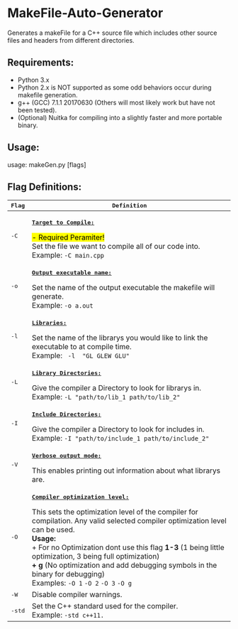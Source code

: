 MakeFile-Auto-Generator
=======================
Generates a makeFile for a C++ source file which includes other source files and headers from different directories. 

Requirements:
-----------------------------
- Python 3.x
- Python 2.x is NOT supported as some odd behaviors occur during makefile generation.
- g++ (GCC) 7.1.1 20170630 (Others will most likely work but have not been tested).
- (Optional) Nuitka for compiling into a slightly faster and more portable binary.


Usage:
----------
usage: makeGen.py [flags]

Flag Definitions:
-----------------
<kbd>Flag</kbd> | <kbd>Definition</kbd>
--- | ---
<kbd>-C </kbd> | <p><kbd><strong><u>Target to Compile:</u></strong></kbd></p> <mark> - Required Peramiter! </mark> <br>Set the file we want to compile all of our code into.<br> Example: ```-C main.cpp ```
<kbd>-o</kbd>| <p><kbd><strong><u>Output executable name:</u></strong></kbd></p>Set the name of the output executable the makefile will generate.<br> Example: ```-o a.out```
<kbd>-l</kbd> |<p><kbd><strong><u>Libraries:</u></strong></kbd></p> Set the name of the librarys you would like to link the executable to at compile time. <br> Example: ` -l  "GL GLEW GLU"`
<kbd>-L</kbd> | <p><kbd><strong><u>Library Directories:</u></strong></kbd></p>Give the compiler a Directory to look for librarys in. <br> Example: `-L "path/to/lib_1 path/to/lib_2"`
<kbd>-I</kbd> | <p><kbd><strong><u>Include Directories:</u></strong></kbd></p>Give the compiler a Directory to look for includes in. <br> Example: `-I "path/to/include_1 path/to/include_2"`
<kbd>-V</kbd> | <p><kbd><strong><u>Verbose output mode:</u></strong></kbd></p>This enables printing out information about what librarys are.
<kbd>-O</kbd> | <p><kbd><strong><u>Compiler optimization level:</u></strong></kbd></p> This sets the optimization level of the compiler for compilation.  Any valid selected compiler optimization level can be used. <br>**Usage:**<br>  + For no Optimization dont use this flag  **1-3** (1 being little optimization, 3 being full optimization) <br>**+ g** (No optimization and add debugging symbols in the binary for debugging) <br> Examples: `-O 1` `-O 2` `-O 3` `-O g`
<kbd>-W</kbd> | Disable compiler warnings.
<kbd>-std</kbd> |  Set the C++ standard used for the compiler. <br> Example: `-std c++11.`
